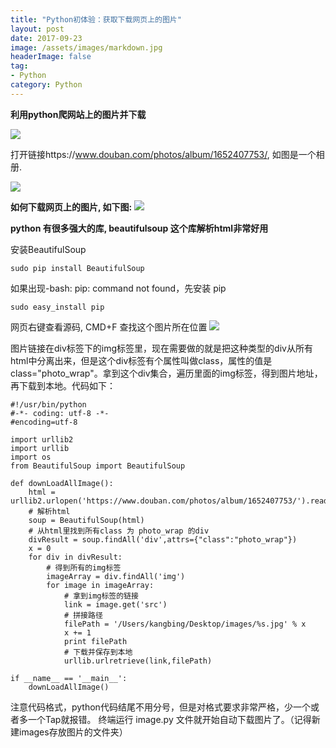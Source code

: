 ```yaml
---
title: "Python初体验：获取下载网页上的图片"
layout: post
date: 2017-09-23
image: /assets/images/markdown.jpg
headerImage: false
tag:
- Python
category: Python
---
```



**利用python爬网站上的图片并下载**

![](https://ws1.sinaimg.cn/large/9e1008a3ly1fjtfeai4coj209g05bmx8.jpg)

打开链接https://www.douban.com/photos/album/1652407753/, 如图是一个相册.

![](https://ws1.sinaimg.cn/large/9e1008a3ly1fjtdob1s90j20pw0panhx.jpg)

**如何下载网页上的图片, 如下图:**
![](https://ws1.sinaimg.cn/large/9e1008a3ly1fjtdoq0g7rj20bv0c6jta.jpg)


**python 有很多强大的库, beautifulsoup 这个库解析html非常好用**

安装BeautifulSoup

	sudo pip install BeautifulSoup


如果出现-bash: pip: command not found，先安装 pip

	sudo easy_install pip


网页右键查看源码, CMD+F 查找这个图片所在位置
![](https://ws1.sinaimg.cn/large/9e1008a3ly1fjtdozbuxfj20re0oc7b7.jpg)


图片链接在div标签下的img标签里，现在需要做的就是把这种类型的div从所有html中分离出来，但是这个div标签有个属性叫做class，属性的值是class="photo_wrap"。拿到这个div集合，遍历里面的img标签，得到图片地址，再下载到本地。代码如下：

	#!/usr/bin/python
	#-*- coding: utf-8 -*-
	#encoding=utf-8
	
	import urllib2
	import urllib
	import os
	from BeautifulSoup import BeautifulSoup
	
	def downLoadAllImage():
	    html = urllib2.urlopen('https://www.douban.com/photos/album/1652407753/').read()
	    # 解析html
	    soup = BeautifulSoup(html)
	    # 从html里找到所有class 为 photo_wrap 的div
	    divResult = soup.findAll('div',attrs={"class":"photo_wrap"})
	    x = 0
	    for div in divResult:
	        # 得到所有的img标签
	        imageArray = div.findAll('img')
	        for image in imageArray:
	            # 拿到img标签的链接
	            link = image.get('src')
	            # 拼接路径
	            filePath = '/Users/kangbing/Desktop/images/%s.jpg' % x
	            x += 1
	            print filePath
	            # 下载并保存到本地
	            urllib.urlretrieve(link,filePath)
	
	if __name__ == '__main__':
	    downLoadAllImage()


注意代码格式，python代码结尾不用分号，但是对格式要求非常严格，少一个或者多一个Tap就报错。
终端运行 image.py 文件就开始自动下载图片了。（记得新建images存放图片的文件夹）

